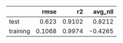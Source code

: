 |          |   rmse |     r2 |   avg_nll |
|:---------|-------:|-------:|----------:|
| test     | 0.623  | 0.9102 |    0.8212 |
| training | 0.1068 | 0.9974 |   -0.4265 |